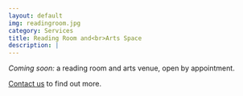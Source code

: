 ```yaml
---
layout: default
img: readingroom.jpg
category: Services
title: Reading Room and<br>Arts Space
description: |
---
```

_Coming soon:_ a reading room and arts venue, open by appointment.

<a href="mailto:info@221prospect.com">Contact us</a> to find out more.
